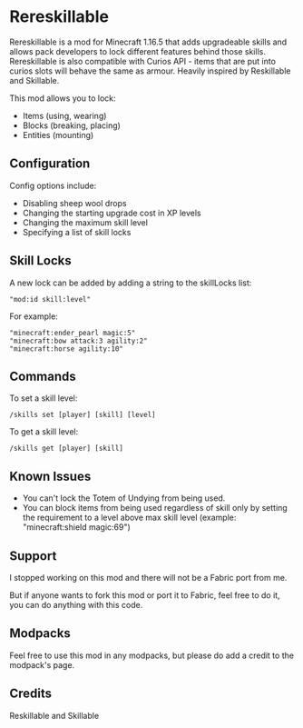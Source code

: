 # Rereskillable

Rereskillable is a mod for Minecraft 1.16.5 that adds upgradeable skills and allows pack developers to lock different features behind those skills. Rereskillable is also compatible with Curios API - items that are put into curios slots will behave the same as armour. Heavily inspired by Reskillable and Skillable.

This mod allows you to lock:
- Items (using, wearing)
- Blocks (breaking, placing)
- Entities (mounting)

## Configuration

Config options include:
- Disabling sheep wool drops
- Changing the starting upgrade cost in XP levels
- Changing the maximum skill level
- Specifying a list of skill locks

## Skill Locks

A new lock can be added by adding a string to the skillLocks list:
```
"mod:id skill:level"
```
For example:
```
"minecraft:ender_pearl magic:5"
"minecraft:bow attack:3 agility:2"
"minecraft:horse agility:10"
```

## Commands

To set a skill level:
```
/skills set [player] [skill] [level]
```
To get a skill level:
```
/skills get [player] [skill]
```

## Known Issues

- You can't lock the Totem of Undying from being used.
- You can block items from being used regardless of skill only by setting the requirement to a level above max skill level (example: "minecraft:shield magic:69")

## Support

I stopped working on this mod and there will not be a Fabric port from me.

But if anyone wants to fork this mod or port it to Fabric, feel free to do it, you can do anything with this code.

## Modpacks

Feel free to use this mod in any modpacks, but please do add a credit to the modpack's page.

## Credits

Reskillable and Skillable
